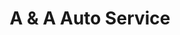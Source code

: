 ---
title: "A & A Auto Service"
url: /cleveland-heights/a-und-a-auto-service/
shop: Autowerkstatt
---